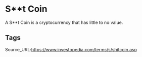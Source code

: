 # S**t Coin
A S**t Coin is a cryptocurrency that has little to no value.
## Tags
Source_URL:https://www.investopedia.com/terms/s/shitcoin.asp
